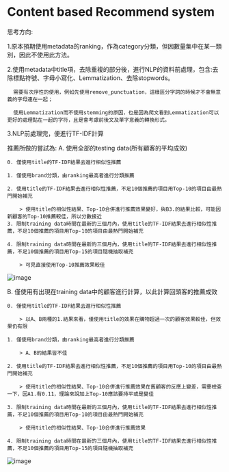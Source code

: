 # Content based Recommend system
思考方向:

1.原本預期使用metadata的ranking，作為category分類，但因數量集中在某一類別，因此不使用此方法。

2.使用metadata中title項，去除重複的部分後，進行NLP的資料前處理，包含:去除標點符號、字母小寫化、Lemmatization、去除stopwords。

      需要有次序性的使用，例如先使用remove_punctuation，這樣區分字詞的時候才不會無意義的字母連在一起；
      
      使用Lemmatization而不使用stemming的原因，也是因為爬文看到Lemmatization可以更好的處理黏在一起的字符，且是會考慮前後文及單字意義的轉換形式。
      
3.NLP前處理完，便進行TF-IDF計算

推薦所做的嘗試為:
A. 使用全部的testing data(所有顧客的平均成效)

    0. 僅使用title的TF-IDF結果去進行相似性推薦
    
    1. 僅使用brand分類，由ranking最高者進行分類推薦
    
    2. 使用title的TF-IDF結果去進行相似性推薦，不足10個推薦的項目用Top-10的項目由最熱門開始補充
    
        > 使用title的相似性結果、Top-10合併進行推薦效果變好，與B3.的結果比較，可能因新顧客的Top-10推薦較佳，所以分數接近
    3. 限制training data時間在最新的三個月內，使用title的TF-IDF結果去進行相似性推薦，不足10個推薦的項目用Top-10的項目由最熱門開始補充
    
    4. 限制training data時間在最新的三個月內，使用title的TF-IDF結果去進行相似性推薦，不足10個推薦的項目用Top-15的項目隨機抽取補充
    
        > 可見直接使用Top-10推薦效果較佳
        
![image](https://user-images.githubusercontent.com/49614247/147875800-85c979a5-30c4-4b1a-9f94-5c42482b568a.png)

B. 僅使用有出現在training data中的顧客進行計算，以此計算回頭客的推薦成效

    0. 僅使用title的TF-IDF結果去進行相似性推薦
    
        > 以A、B兩種的1.結果來看，僅使用title的效果在購物超過一次的顧客效果較佳，但效果仍有限
        
    1. 僅使用brand分類，由ranking最高者進行分類推薦
    
        > A、B的結果皆不佳
        
    2. 使用title的TF-IDF結果去進行相似性推薦，不足10個推薦的項目用Top-10的項目由最熱門開始補充
    
        > 使用title的相似性結果、Top-10合併進行推薦效果在舊顧客的反應上變差，需要檢查一下，因A1.有0.11，理論來說加上Top-10應該要持平或是變佳
        
    3. 限制training data時間在最新的三個月內，使用title的TF-IDF結果去進行相似性推薦，不足10個推薦的項目用Top-10的項目由最熱門開始補充
    
        > 使用title的相似性結果、Top-10合併進行推薦效果
        
    4. 限制training data時間在最新的三個月內，使用title的TF-IDF結果去進行相似性推薦，不足10個推薦的項目用Top-15的項目隨機抽取補充
    
![image](https://user-images.githubusercontent.com/49614247/147875807-9e9ba56c-e383-40e5-b0fd-91f971df0e25.png)
    

